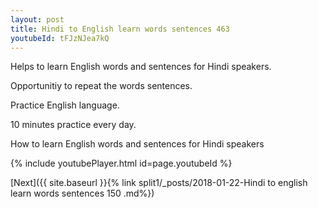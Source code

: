 ```yaml
---
layout: post
title: Hindi to English learn words sentences 463 
youtubeId: tFJzNJea7kQ
---
```

 
 
Helps to learn English words and sentences for Hindi speakers.

Opportunitiy to repeat the words sentences. 

Practice English language. 
 
10 minutes practice every day. 
 
How to learn English words and sentences for Hindi speakers 
 
{% include youtubePlayer.html id=page.youtubeId %}
 
 
[Next]({{ site.baseurl }}{% link  split1/_posts/2018-01-22-Hindi to english learn words sentences 150 .md%})
 
